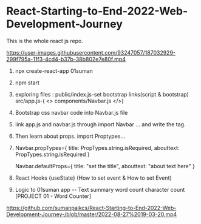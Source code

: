 # React-Starting-to-End-2022-Web-Development-Journey
This is the whole react js repo.


https://user-images.githubusercontent.com/93247057/187032929-299f795a-11f3-4cd4-b37b-38b802e7e80f.mp4



01. npx create-react-app 01suman
02. npm start
03. exploring files : public/index.js-set bootstrap links(script & bootstrap)
                      src/app.js-( <> components/Navbar.js </>)
04. Bootstrap css navbar code into Navbar.js file
05. link app.js and navbar.js through import Navbar ... and write the <Navbar/> tag.
06. Then learn about props. import Proptypes...
07. Navbar.propTypes={
            title: PropTypes.string.isRequired,
            abouttext: PropTypes.string.isRequired
                     }

    Navbar.defaultProps={
             title: "set the title",
            abouttext: "about text here"
                         }
08. React Hooks {useState}   (How to set event & How to set Event)
09. Logic to 01suman app     -- Text summary word count character count    [PROJECT 01 - Word Counter]

https://github.com/sumanpaikcs/React-Starting-to-End-2022-Web-Development-Journey-/blob/master/2022-08-27%2019-03-20.mp4
